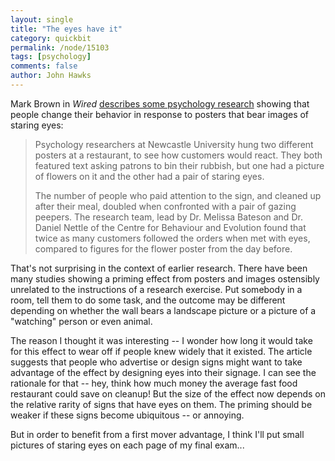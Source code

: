 ```yaml
---
layout: single 
title: "The eyes have it" 
category: quickbit
permalink: /node/15103
tags: [psychology] 
comments: false 
author: John Hawks 
---
```


Mark Brown in <i>Wired</i> <a href="http://www.wired.com/wiredscience/2010/12/eyes-good-behavior/">describes some psychology research</a> showing that people change their behavior in response to posters that bear images of staring eyes: 

<blockquote>Psychology researchers at Newcastle University hung two different posters at a restaurant, to see how customers would react. They both featured text asking patrons to bin their rubbish, but one had a picture of flowers on it and the other had a pair of staring eyes.

The number of people who paid attention to the sign, and cleaned up after their meal, doubled when confronted with a pair of gazing peepers. The research team, lead by Dr. Melissa Bateson and Dr. Daniel Nettle of the Centre for Behaviour and Evolution found that twice as many customers followed the orders when met with eyes, compared to figures for the flower poster from the day before.</blockquote>

That's not surprising in the context of earlier research. There have been many studies showing a priming effect from posters and images ostensibly unrelated to the instructions of a research exercise. Put somebody in a room, tell them to do some task, and the outcome may be different depending on whether the wall bears a landscape picture or a picture of a "watching" person or even animal. 

The reason I thought it was interesting -- I wonder how long it would take for this effect to wear off if people knew widely that it existed. The article suggests that people who advertise or design signs might want to take advantage of the effect by designing eyes into their signage. I can see the rationale for that -- hey, think how much money the average fast food restaurant could save on cleanup! But the size of the effect now depends on the relative rarity of signs that have eyes on them. The priming should be weaker if these signs become ubiquitous -- or annoying. 

But in order to benefit from a first mover advantage, I think I'll put small pictures of staring eyes on each page of my final exam...

